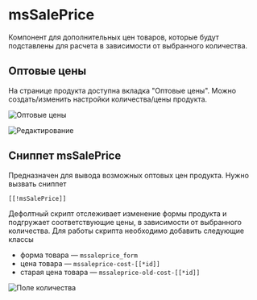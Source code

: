 # msSalePrice

Компонент для дополнительных цен товаров, которые будут подставлены для расчета в зависимости от выбранного количества.

## Оптовые цены

На странице продукта доступна вкладка "Оптовые цены". Можно создать/изменить настройки количества/цены продукта.

![Оптовые цены](https://file.modx.pro/files/7/a/0/7a02cd74733318595bf06511e9ffb96f.png)

![Редактирование](https://file.modx.pro/files/a/3/4/a342a53328fcbee4cc9336901e232787.png)

## Сниппет msSalePrice

Предназначен для вывода возможных оптовых цен продукта. Нужно вызвать сниппет

```modx
[[!msSalePrice]]
```

Дефолтный скрипт отслеживает изменение формы продукта и подгружает соответствующие цены, в зависимости от выбранного количества.
Для работы скрипта необходимо добавить следующие классы

- форма товара — `mssaleprice_form`
- цена товара — `mssaleprice-cost-[[*id]]`
- старая цена товара — `mssaleprice-old-cost-[[*id]]`

![Поле количества](https://file.modx.pro/files/9/b/7/9b7cb346817b3e8e8a15075c7cfe31ee.png)
